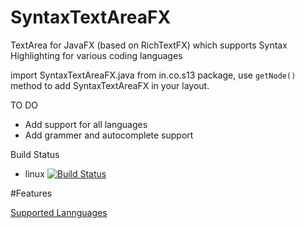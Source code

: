 # SyntaxTextAreaFX
TextArea for JavaFX (based on RichTextFX) which supports Syntax Highlighting for various coding languages

import SyntaxTextAreaFX.java from in.co.s13 package, use `getNode()` method to add SyntaxTextAreaFX in your layout.

TO DO
* Add support for all languages
* Add grammer and autocomplete support


Build Status
* linux [![Build Status](https://travis-ci.org/deepsidhu1313/SyntaxTextAreaFX.svg?branch=master)](https://travis-ci.org/deepsidhu1313/SyntaxTextAreaFX)


#Features

[Supported Lannguages](https://github.com/deepsidhu1313/SyntaxTextAreaFX/wiki/Supported-Languages#supported-languages)

